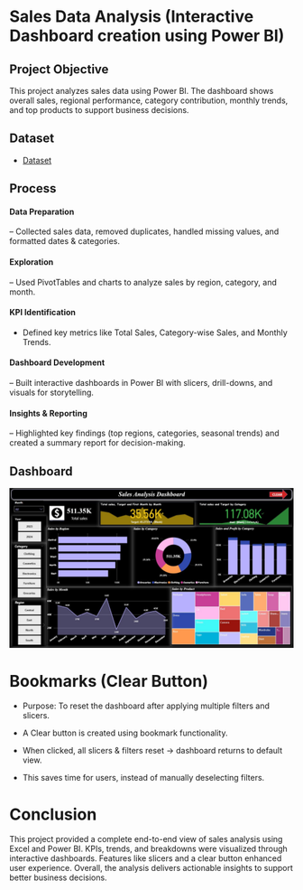 # Sales Data Analysis (Interactive  Dashboard creation using Power BI)
## Project Objective
This project analyzes sales data using Power BI. The dashboard shows overall sales, regional performance, category contribution, monthly trends, and top products to support business decisions.

## Dataset
- <a href="https://github.com/ssankarrevathi-source/Sales-Data-Analysis-and-Dashboard/blob/main/sample_sales_data.xlsx">Dataset</a>

## Process
#### Data Preparation
– Collected sales data, removed duplicates, handled missing values, and formatted dates & categories.
#### Exploration 
– Used PivotTables and charts to analyze sales by region, category, and month.
#### KPI Identification  
- Defined key metrics like Total Sales, Category-wise Sales, and Monthly Trends.
#### Dashboard Development 
– Built interactive dashboards in Power BI with slicers, drill-downs, and visuals for storytelling.
#### Insights & Reporting 
– Highlighted key findings (top regions, categories, seasonal trends) and created a summary report for decision-making.

## Dashboard
![Screenshot(495)](https://github.com/ssankarrevathi-source/Sales-Data-Analysis-and-Dashboard/blob/main/Sales%20Data%20Visual%20Screenshot%20-%20Copy.jpg)

# Bookmarks (Clear Button)
- Purpose: To reset the dashboard after applying multiple filters and slicers.

- A Clear button is created using bookmark functionality.

- When clicked, all slicers & filters reset → dashboard returns to default view.

- This saves time for users, instead of manually deselecting filters.

# Conclusion
This project provided a complete end-to-end view of sales analysis using Excel and Power BI. KPIs, trends, and breakdowns were visualized through interactive dashboards. Features like slicers and a clear button enhanced user experience. Overall, the analysis delivers actionable insights to support better business decisions.

